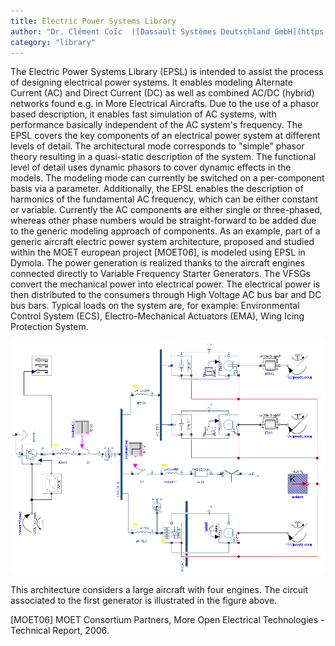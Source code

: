 ```yaml
---
title: Electric Power Systems Library
author: "Dr. Clément Coïc  ([Dassault Systèmes Deutschland GmbH](https://www.3ds.com/))"
category: "library"
---
```



The Electric Power Systems Library (EPSL) is intended to assist the process of designing electrical power systems. It enables modeling Alternate Current (AC) and Direct Current (DC) as well as combined AC/DC (hybrid) networks found e.g. in More Electrical Aircrafts. Due to the use of a phasor based description, it enables fast simulation of AC systems, with performance basically independent of the AC system's frequency. The EPSL covers the key components of an electrical power system at different levels of detail. The architectural mode corresponds to "simple" phasor theory resulting in a quasi-static description of the system. The functional level of detail uses dynamic phasors to cover dynamic effects in the models. The modeling mode can currently be switched on a per-component basis via a parameter.
Additionally, the EPSL enables the description of harmonics of the fundamental AC frequency, which can be either constant or variable. Currently the AC components are either single or three-phased, whereas other phase numbers would be straight-forward to be added due to the generic modeling approach of components.
As an example, part of a generic aircraft electric power system architecture, proposed and studied within the MOET european project [MOET06], is modeled using EPSL in Dymola.
The power generation is realized thanks to the aircraft engines connected directly to Variable Frequency Starter Generators. The VFSGs convert the mechanical power into electrical power. The electrical power is then distributed to the consumers through High Voltage AC bus bar and DC bus bars.
Typical loads on the system are, for example: Environmental Control System (ECS), Electro-Mechanical Actuators (EMA), Wing Icing Protection System.
 
![](EPSL-MOET.png)

This architecture considers a large aircraft with four engines. The circuit associated to the first generator is illustrated in the figure above.

 [MOET06]	MOET Consortium Partners, More Open Electrical Technologies - Technical Report, 2006.
